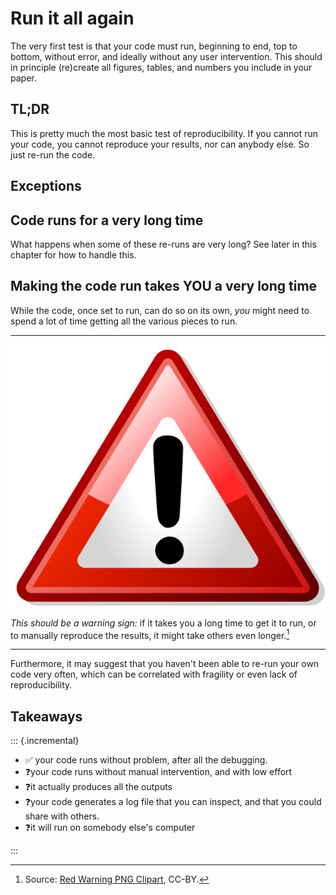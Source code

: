 # Run it all again

The very first test is that your code must run, beginning to end, top to bottom, without error, and ideally without any user intervention. This should in principle (re)create all figures, tables, and numbers you include in your paper. 

## TL;DR

This is pretty much the most basic test of reproducibility. If you cannot run your code, you cannot reproduce your results, nor can anybody else. So just re-run the code.

## Exceptions

## Code runs for a very long time

What happens when some of these re-runs are very long? See later in this chapter for how to handle this.

## Making the code run takes YOU a very long time

While the code, once set to run, can do so on its own, *you* might need to spend a lot of time getting all the various pieces to run. 

---

![](images/Red-Warning-PNG-Clipart.png)


*This should be a warning sign:* if it takes you a long time to get it to run, or to manually reproduce the results, it might take others even longer.[^warning-sign] 


[^warning-sign]: Source: [Red Warning PNG Clipart](https://www.pngall.com/warning-sign-png/download/69408), CC-BY.

---

Furthermore, it may suggest that you haven't been able to re-run your own code very often, which can be correlated with fragility or even lack of reproducibility. 

## Takeaways

::: {.incremental}

- ✅ your code runs without problem, after all the debugging.
- ❓your code runs without manual intervention, and with low effort
- ❓it actually produces all the outputs
- ❓your code generates a log file that you can inspect, and that you could share with others.
- ❓it will run on somebody else's computer

:::